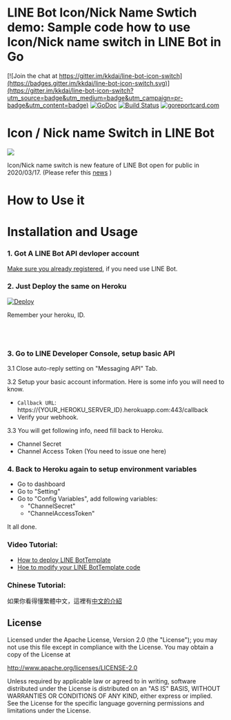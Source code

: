 LINE Bot Icon/Nick Name Swtich demo: Sample code how to use Icon/Nick name switch in LINE Bot in Go
==============

[![Join the chat at https://gitter.im/kkdai/line-bot-icon-switch](https://badges.gitter.im/kkdai/line-bot-icon-switch.svg)](https://gitter.im/kkdai/line-bot-icon-switch?utm_source=badge&utm_medium=badge&utm_campaign=pr-badge&utm_content=badge) [![GoDoc](https://godoc.org/github.com/kkdai/line-bot-icon-switch.svg?status.svg)](https://godoc.org/github.com/kkdai/line-bot-icon-switch)  [![Build Status](https://travis-ci.org/kkdai/line-bot-icon-switch.svg?branch=master)](https://travis-ci.org/kkdai/line-bot-icon-switch.svg) [![goreportcard.com](https://goreportcard.com/badge/github.com/kkdai/line-bot-icon-switch)](https://goreportcard.com/report/github.com/kkdai/line-bot-icon-switch)

Icon / Nick name Switch in LINE Bot
=============

![](https://developers.line.biz/assets/img/icon-nickname-switch.7ad52e1a.jpg)

Icon/Nick name switch is new feature of LINE Bot open for public in 2020/03/17. (Please refer this [news](https://developers.line.biz/zh-hant/news/2020/03/17/icon-nickname-switch/) )

How to Use it
=============




Installation and Usage
=============

### 1. Got A LINE Bot API devloper account

[Make sure you already registered](https://business.line.me/zh-hant/services/bot), if you need use LINE Bot.

### 2. Just Deploy the same on Heroku

[![Deploy](https://www.herokucdn.com/deploy/button.svg)](https://heroku.com/deploy)

Remember your heroku, ID.

<br><br>

### 3. Go to LINE Developer Console, setup basic API

3.1 Close auto-reply setting on "Messaging API" Tab.

3.2 Setup your basic account information. Here is some info you will need to know.

- `Callback URL`: https://{YOUR_HEROKU_SERVER_ID}.herokuapp.com:443/callback
- Verify your webhook.

3.3 You will get following info, need fill back to Heroku.

- Channel Secret
- Channel Access Token (You need to issue one here)


### 4. Back to Heroku again to setup environment variables

- Go to dashboard
- Go to "Setting"
- Go to "Config Variables", add following variables:
	- "ChannelSecret"
	- "ChannelAccessToken"

It all done.


### Video Tutorial:

- [How to deploy LINE BotTemplate](https://www.youtube.com/watch?v=xpP51Kwuy2U)
- [Hoe to modify your LINE BotTemplate code](https://www.youtube.com/watch?v=ckij73sIRik)


### Chinese Tutorial:

如果你看得懂繁體中文，這裡有[中文的介紹](http://www.evanlin.com/create-your-line-bot-golang/) 


License
---------------

Licensed under the Apache License, Version 2.0 (the "License");
you may not use this file except in compliance with the License.
You may obtain a copy of the License at

http://www.apache.org/licenses/LICENSE-2.0

Unless required by applicable law or agreed to in writing, software
distributed under the License is distributed on an "AS IS" BASIS,
WITHOUT WARRANTIES OR CONDITIONS OF ANY KIND, either express or implied.
See the License for the specific language governing permissions and
limitations under the License.

